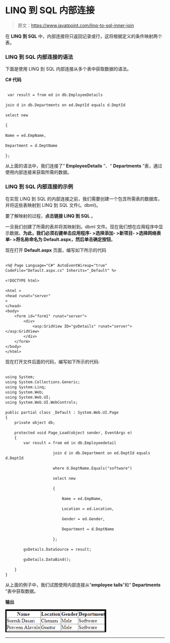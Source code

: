 # LINQ 到 SQL 内部连接

> 原文：<https://www.javatpoint.com/linq-to-sql-inner-join>

在 **LINQ 到 SQL** 中，内部连接将只返回记录或行，这将根据定义的条件映射两个表。

### LINQ 到 SQL 内部连接的语法

下面是使用 LINQ 到 SQL 内部连接从多个表中获取数据的语法。

**C# 代码**

```

 var result = from ed in db.EmployeeDetails

join d in db.Departments on ed.DeptId equals d.DeptId

select new

{

Name = ed.EmpName,

Department = d.DeptName

};

```

从上面的语法中，我们连接了“ **EmployeeDetails** ”、“ **Departments** ”表，通过使用内部连接来获取所需的数据。

### LINQ 到 SQL 内部连接的示例

在实现 LINQ 到 SQL 的内部连接之前，我们需要创建一个包含所需表的数据库，并将这些表映射到 LINQ 到 SQL 文件(。dbml)。

要了解映射的过程，**点击链接 LINQ 到 SQL** 。

一旦我们创建了所需的表并将其映射到。dbml 文件。现在我们想在应用程序中显示数据。**为此，我们必须右键单击应用程序- >选择添加- >新项目- >选择网络表单- >将名称命名为 Default.aspx，然后单击确定按钮**。

现在打开 **Default.aspx** 页面，编写如下所示的代码

```

<%@ Page Language="C#" AutoEventWireup="true" CodeFile="Default.aspx.cs" Inherits="_Default" %>

<!DOCTYPE html>

<html >
<head runat="server"
>
</head>
<body>
    <form id="form1" runat="server">
        <div>
            <asp:GridView ID="gvDetails" runat="server"></asp:GridView>
        </div>
    </form>
</body>
</html>

```

现在打开文件后面的代码，编写如下所示的代码:

```

using System;
using System.Collections.Generic;
using System.Linq;
using System.Web;
using System.Web.UI;
using System.Web.UI.WebControls;

public partial class _Default : System.Web.UI.Page
{
    private object db;

    protected void Page_Load(object sender, EventArgs e)
    {
        var result = from ed in db.Employeedetail

                     join d in db.Department on ed.DeptId equals d.DeptId

                     where d.DeptName.Equals("software")

                     select new

                     {

                         Name = ed.EmpName,

                         Location = ed.Location,

                         Gender = ed.Gender,

                         Department = d.DeptName

                     };

        gvDetails.DataSource = result;

        gvDetails.DataBind();

    }
}

```

从上面的例子中，我们试图使用内部连接从“**employee tails**”和“ **Departments** ”表中获取数据。

**输出**

![LINQ To SQL Inner Join](img/045d6911c65ded8690154fbdb5a294ed.png)

* * *